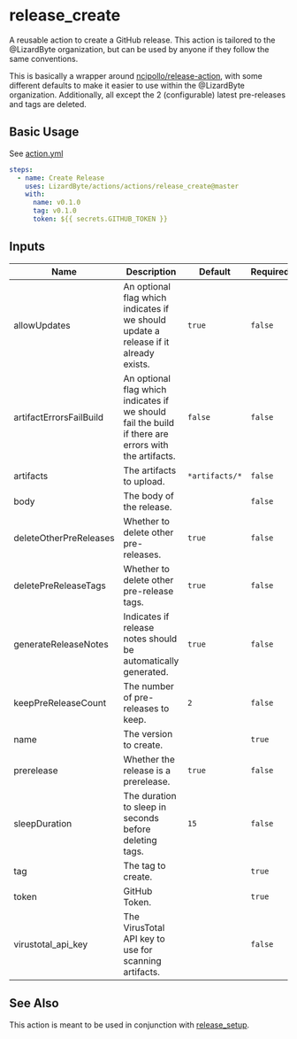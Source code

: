 # release_create

A reusable action to create a GitHub release. This action is tailored to the
@LizardByte organization, but can be used by anyone if they follow the same conventions.

This is basically a wrapper around [ncipollo/release-action](https://github.com/ncipollo/release-action),
with some different defaults to make it easier to use within the @LizardByte organization.
Additionally, all except the 2 (configurable) latest pre-releases and tags are deleted.

## Basic Usage

See [action.yml](action.yml)

```yaml
steps:
  - name: Create Release
    uses: LizardByte/actions/actions/release_create@master
    with:
      name: v0.1.0
      tag: v0.1.0
      token: ${{ secrets.GITHUB_TOKEN }}
```

## Inputs

| Name                    | Description                                                                                          | Default         | Required |
|-------------------------|------------------------------------------------------------------------------------------------------|-----------------|----------|
| allowUpdates            | An optional flag which indicates if we should update a release if it already exists.                 | `true`          | `false`  |
| artifactErrorsFailBuild | An optional flag which indicates if we should fail the build if there are errors with the artifacts. | `false`         | `false`  |
| artifacts               | The artifacts to upload.                                                                             | `*artifacts/*`  | `false`  |
| body                    | The body of the release.                                                                             |                 | `false`  |
| deleteOtherPreReleases  | Whether to delete other pre-releases.                                                                | `true`          | `false`  |
| deletePreReleaseTags    | Whether to delete other pre-release tags.                                                            | `true`          | `false`  |
| generateReleaseNotes    | Indicates if release notes should be automatically generated.                                        | `true`          | `false`  |
| keepPreReleaseCount     | The number of pre-releases to keep.                                                                  | `2`             | `false`  |
| name                    | The version to create.                                                                               |                 | `true`   |
| prerelease              | Whether the release is a prerelease.                                                                 | `true`          | `false`  |
| sleepDuration           | The duration to sleep in seconds before deleting tags.                                               | `15`            | `false`  |
| tag                     | The tag to create.                                                                                   |                 | `true`   |
| token                   | GitHub Token.                                                                                        |                 | `true`   |
| virustotal_api_key      | The VirusTotal API key to use for scanning artifacts.                                                |                 | `false`  |

## See Also

This action is meant to be used in conjunction with [release_setup](../release_setup).
